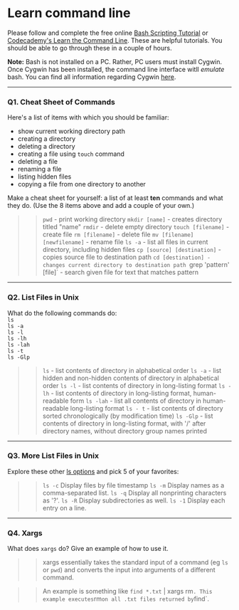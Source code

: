# Learn command line

Please follow and complete the free online [Bash Scripting Tutorial](https://ryanstutorials.net/bash-scripting-tutorial/) or [Codecademy's Learn the Command Line](https://www.codecademy.com/learn/learn-the-command-line). These are helpful tutorials. You should be able to go through these in a couple of hours.

**Note:** Bash is not installed on a PC. Rather, PC users must install Cygwin. Once Cygwin has been installed, the command line interface witll _emulate_ bash. You can find all information regarding Cygwin [here](https://www.cygwin.com/).

---

### Q1.  Cheat Sheet of Commands  

Here's a list of items with which you should be familiar:  
* show current working directory path
* creating a directory
* deleting a directory
* creating a file using `touch` command
* deleting a file
* renaming a file
* listing hidden files
* copying a file from one directory to another

Make a cheat sheet for yourself: a list of at least **ten** commands and what they do.  (Use the 8 items above and add a couple of your own.)  

> > `pwd` - print working directory
> > `mkdir [name]` - creates directory titled "name"
> > `rmdir` - delete empty directory
> > `touch [filename]` - create file
> > `rm [filename]` - delete file
> > `mv [filename] [newfilename]` - rename file
> > `ls -a` - list all files in current directory, including hidden files
> > `cp [source] [destination]` - copies source file to destination path
> > `cd [destination] - changes current directory to destination path
> > `grep 'pattern' [file]` - search given file for text that matches pattern

---

### Q2.  List Files in Unix   

What do the following commands do:  
`ls`  
`ls -a`  
`ls -l`  
`ls -lh`  
`ls -lah`  
`ls -t`  
`ls -Glp`  

> > `ls` - list contents of directory in alphabetical order
> > `ls -a` - list hidden and non-hidden contents of directory in alphabetical order
> > `ls -l` - list contents of directory in long-listing format
> > `ls -lh` - list contents of directory in long-listing format, human-readable form
> > `ls -lah` - list all contents of directory in human-readable long-listing format
> > `ls - t` - list contents of directory sorted chronologically (by modification time)
> > `ls -Glp` - list contents of directory in long-listing format, with '/' after directory names, without directory group names printed

---

### Q3.  More List Files in Unix  

Explore these other [ls options](http://www.techonthenet.com/unix/basic/ls.php) and pick 5 of your favorites:

> > `ls -c` Display files by file timestamp
> > `ls -m` Display names as a comma-separated list.
> > `ls -q` Display all nonprinting characters as '?'.
> > `ls -R` Display subdirectories as well.
> > `ls -1` Display each entry on a line.

---

### Q4.  Xargs   

What does `xargs` do? Give an example of how to use it.

> > xargs essentially takes the standard input of a command (eg `ls` or `pwd`) and converts the input into arguments of a different command.

> > An example is something like `find *.txt` | xargs rm` . This example executes `rm` on all .txt files returned by `find`. 

 

